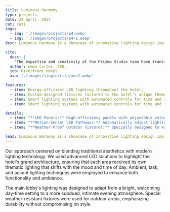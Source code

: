 ```yaml
---
title: Luminous Harmony
type: projects
date: 24 april, 2024
cat: cat1
imgs: 
  - img: './images/projects/p4.webp'
  - img: './images/projects/p4-1.webp'
desc: Luminous Harmony is a showcase of innovative lighting design implemented at the prestigious Riverfront Hotel in Chicago. This project was designed to create an ambiance that complements the luxurious interior while enhancing the architectural features of the hotel.

cite:
  desc: |
    "The expertise and creativity of the Prizma Studio team have transformed our hotel into a beacon of luxury and comfort. Their attention to detail and innovative use of space and light have significantly enhanced both the guest experience and our brand's aesthetic appeal."
  author: emma Carter, CEO,
  job: Riverfront Hotel
  ava: './images/single/cite/ava1.webp'

features:
  - item: Energy-efficient LED lighting throughout the hotel;
  - item: Custom-designed fixtures tailored to the hotel’s unique themes;
  - item: Smart lighting systems with automated controls for time and intensity;
  - item: Smart lighting systems with automated controls for time and intensity;

details:
  - item: "**LED Panels:** High-efficiency panels with adjustable color temperatures ranging from 2700K to 6500K;"
  - item: "**Motion-Sensor LED Pathways:** Automatically adjust lighting based on occupancy, reducing energy usage by up to 40%;"
  - item: "**Weather-Proof Outdoor Fixtures:** Specially designed to withstand extreme weather, ensuring durability and consistent performance;"

lead: Luminous Harmony is a showcase of innovative lighting design implemented at the prestigious Riverfront Hotel in Chicago. This project was designed to create an ambiance that complements the luxurious interior while enhancing the architectural features of the hotel.
---
```


Our approach centered on blending traditional aesthetics with modern lighting technology. We used advanced LED solutions to highlight the hotel's grand architecture, ensuring that each area received its own thematic lighting that shifts with the mood and time of day. Ambient, task, and accent lighting techniques were employed to enhance both functionality and ambiance.

The main lobby's lighting was designed to adapt from a bright, welcoming day-time setting to a more subdued, intimate evening atmosphere. Special weather-resistant fixtures were used for outdoor areas, emphasizing durability without compromising on style.
